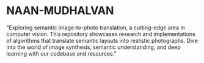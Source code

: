 # NAAN-MUDHALVAN
"Exploring semantic image-to-photo translation, a cutting-edge area in computer vision. This repository showcases research and implementations of algorithms that translate semantic layouts into realistic photographs. Dive into the world of image synthesis, semantic understanding, and deep learning with our codebase and resources."
